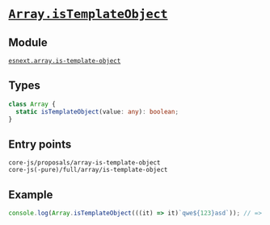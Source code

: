 # [`Array.isTemplateObject`](https://github.com/tc39/proposal-array-is-template-object)

## Module

[`esnext.array.is-template-object`](https://github.com/zloirock/core-js/blob/master/packages/core-js/modules/esnext.array.is-template-object.js)

## Types

```ts
class Array {
  static isTemplateObject(value: any): boolean;
}
```

## Entry points

```
core-js/proposals/array-is-template-object
core-js(-pure)/full/array/is-template-object
```

## Example

```js
console.log(Array.isTemplateObject(((it) => it)`qwe${123}asd`)); // => true
```
